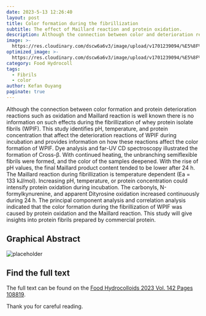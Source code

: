 ```yaml
---
date: 2023-5-13 12:26:40
layout: post
title: Color formation during the fibrillization
subtitle: The effect of Maillard reaction and protein oxidation.
description: Although the connection between color and deterioration reactions is well known there is no information on such effects during the fibrillization.
image: >-
  https://res.cloudinary.com/dscw6a6v3/image/upload/v1701239094/%E5%8F%AF%E8%A7%81_-_%E5%89%AF%E6%9C%AC_3_pnnbck.png
optimized_image: >-
  https://res.cloudinary.com/dscw6a6v3/image/upload/v1701239094/%E5%8F%AF%E8%A7%81_-_%E5%89%AF%E6%9C%AC_3_pnnbck.png
category: Food Hydrocoll
tags:
  - Fibrils
  - color
author: Kefan Ouyang
paginate: true
---
```

Although the connection between color formation and protein deterioration reactions such as oxidation and Maillard reaction is well known there is no information on such effects during the fibrillization of whey protein isolate fibrils (WPIF). This study identifies pH, temperature, and protein concentration that affect the deterioration reactions of WPIF during incubation and provides information on how these reactions affect the color formation of WPIF. Dye analysis and far-UV CD spectroscopy illustrated the formation of Cross-β. With continued heating, the unbranching semiflexible fibrils were formed, and the color of the samples deepened. With the rise of pH values, the final Maillard product content tended to be lower after 24 h. The Maillard reaction during fibrillization is temperature dependent (Ea = 133 kJ/mol). Increasing pH, temperature, or protein concentration could intensify protein oxidation during incubation. The carbonyls, N-formylkynurenine, and apparent Dityrosine oxidation increased continuously during 24 h. The principal component analysis and correlation analysis indicated that the color formation during the fibrillization of WPIF was caused by protein oxidation and the Maillard reaction. This study will give insights into protein fibrils prepared by commercial protein.

## Graphical Abstract

  ![placeholder](https://res.cloudinary.com/dscw6a6v3/image/upload/v1701239096/1-s2.0-S0268005X2300365X-ga1_lrg_ayvcgz.jpg)
  
## Find the full text

The full text can be found on the [Food Hydrocolloids 2023 Vol. 142 Pages 108819](https://doi.org/10.1016/j.foodhyd.2023.108819).

Thank you for careful reading.

